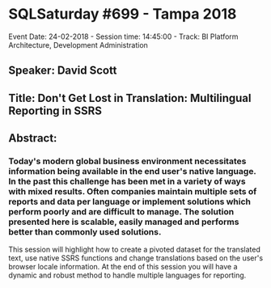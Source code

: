 # SQLSaturday #699 - Tampa 2018
Event Date: 24-02-2018 - Session time: 14:45:00 - Track: BI Platform Architecture, Development  Administration
## Speaker: David Scott
## Title: Don't Get Lost in Translation: Multilingual Reporting in SSRS
## Abstract:
### Today's modern global business environment necessitates information being available in the end user's native language. In the past this challenge has been met in a variety of ways with mixed results. Often companies maintain multiple sets of reports and data per language or implement solutions which perform poorly and are difficult to manage. The solution presented here is scalable,  easily managed and performs better than commonly used solutions.
This session will highlight how to create a pivoted dataset for the translated text, use native SSRS functions and change translations based on the user's browser locale information. At the end of this session you will have a dynamic and robust method to handle multiple languages for reporting.
